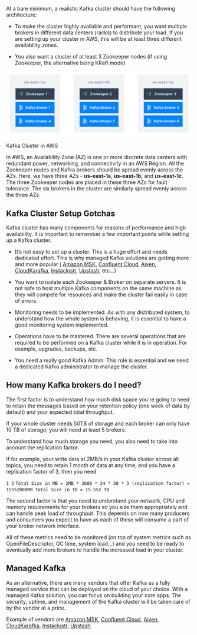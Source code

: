 At a bare minimum, a realistic Kafka cluster should have the following architecture:

- To make the cluster highly available and performant, you want multiple brokers in different data centers (racks) to distribute your load. If you are setting up your cluster in AWS, this will be at least three different availability zones.

- You also want a cluster of at least 3 Zookeeper nodes (if using Zookeeper, the alternative being KRaft mode)

![Adv_Kafka_Cluster_Setup.webp](markdown-images/Adv_Kafka_Cluster_Setup.webp)

Kafka Cluster in AWS

In AWS, an Availability Zone (AZ) is one or more discrete data centers with redundant power, networking, and connectivity in an AWS Region. All the Zookeeper nodes and Kafka brokers should be spread evenly across the AZs. Here, we have three AZs - **us-east-1a**, **us-east-1b,** and **us-east-1c**. The three Zookeeper nodes are placed in these three AZs for fault tolerance. The six brokers in the cluster are similarly spread evenly across the three AZs

## Kafka Cluster Setup Gotchas

Kafka cluster has many components for reasons of performance and high availability. It is important to remember a few important points while setting up a Kafka cluster.

- It’s not easy to set up a cluster. This is a huge effort and needs dedicated effort. This is why managed Kafka solutions are getting more and more popular ( [Amazon MSK](https://aws.amazon.com/msk/), [Confluent Cloud](https://www.confluent.io/confluent-cloud/), [Aiven](https://aiven.io/), [CloudKarafka](https://www.cloudkarafka.com/), [Instaclustr](https://www.instaclustr.com/), [Upstash](https://upstash.com/), etc...)

- You want to isolate each Zookeeper & Broker on separate servers. It is not safe to host multiple Kafka components on the same machine as they will compete for resources and make the cluster fail easily in case of errors.

- Monitoring needs to be implemented. As with any distributed system, to understand how the whole system is behaving, it is essential to have a good monitoring system implemented.

- Operations have to be mastered. There are several operations that are required to be performed on a Kafka cluster while it is in operation. For example, upgrades, backups, etc.

- You need a really good Kafka Admin. This role is essential and we need a dedicated Kafka administrator to manage the cluster.

## How many Kafka brokers do I need?

The first factor is to understand how much disk space you're going to need to retain the messages based on your retention policy (one week of data by default) and your expected total throughput.

If your whole cluster needs 50TB of storage and each broker can only have 10 TB of storage, you will need at least 5 brokers.

To understand how much storage you need, you also need to take into account the replication factor.

If for example, your write data at 2MB/s in your Kafka cluster across all topics, you need to retain 1 month of data at any time, and you have a replication factor of 3, then you need

`1 2` `Total Size in MB = 2MB * 3600 * 24 * 30 * 3 (replication factor) = 15552000MB Total Size in TB = 15.552 TB`

The second factor is that you need to understand your network, CPU and memory requirements for your brokers so you size them appropriately and can handle peak load of throughput. This depends on how many producers and consumers you expect to have as each of these will consume a part of your broker network interface.

All of these metrics need to be monitored (on top of system metrics such as OpenFileDescriptor, GC time, system load...) and you need to be ready to eventually add more brokers to handle the increased load in your cluster.

## Managed Kafka

As an alternative, there are many vendors that offer Kafka as a fully managed service that can be deployed on the cloud of your choice. With a managed Kafka solution, you can focus on building your core apps. The security, uptime, and management of the Kafka cluster will be taken care of by the vendor at a price.

Example of vendors are [Amazon MSK](https://aws.amazon.com/msk/), [Confluent Cloud](https://www.confluent.io/confluent-cloud/), [Aiven](https://aiven.io/), [CloudKarafka](https://www.cloudkarafka.com/), [Instaclustr](https://www.instaclustr.com/), [Upstash](https://upstash.com/).